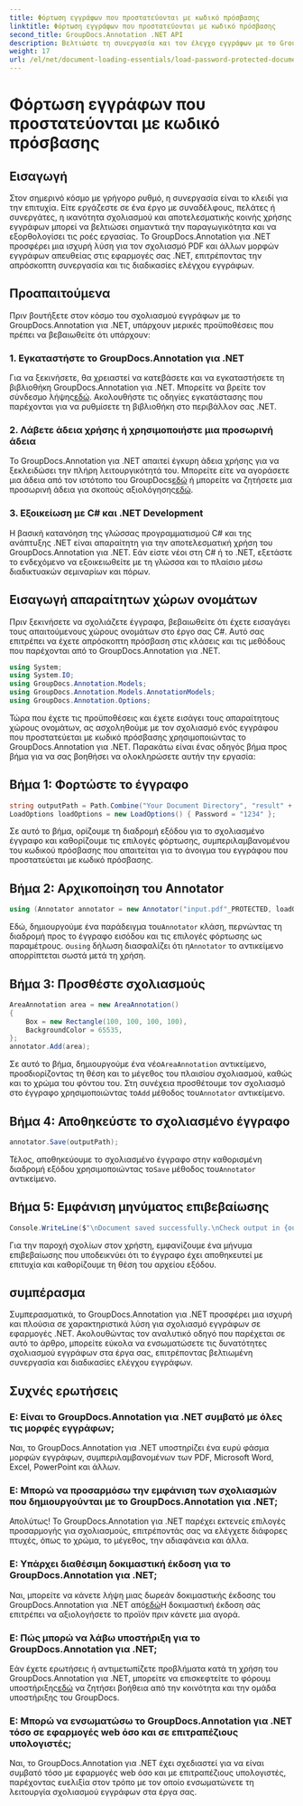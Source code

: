 ```yaml
---
title: Φόρτωση εγγράφων που προστατεύονται με κωδικό πρόσβασης
linktitle: Φόρτωση εγγράφων που προστατεύονται με κωδικό πρόσβασης
second_title: GroupDocs.Annotation .NET API
description: Βελτιώστε τη συνεργασία και τον έλεγχο εγγράφων με το GroupDocs.Annotation για .NET. Σημειώστε το PDF και περισσότερα απρόσκοπτα στις εφαρμογές σας .NET.
weight: 17
url: /el/net/document-loading-essentials/load-password-protected-documents/
---
```


# Φόρτωση εγγράφων που προστατεύονται με κωδικό πρόσβασης

## Εισαγωγή
Στον σημερινό κόσμο με γρήγορο ρυθμό, η συνεργασία είναι το κλειδί για την επιτυχία. Είτε εργάζεστε σε ένα έργο με συναδέλφους, πελάτες ή συνεργάτες, η ικανότητα σχολιασμού και αποτελεσματικής κοινής χρήσης εγγράφων μπορεί να βελτιώσει σημαντικά την παραγωγικότητα και να εξορθολογίσει τις ροές εργασίας. Το GroupDocs.Annotation για .NET προσφέρει μια ισχυρή λύση για τον σχολιασμό PDF και άλλων μορφών εγγράφων απευθείας στις εφαρμογές σας .NET, επιτρέποντας την απρόσκοπτη συνεργασία και τις διαδικασίες ελέγχου εγγράφων.
## Προαπαιτούμενα
Πριν βουτήξετε στον κόσμο του σχολιασμού εγγράφων με το GroupDocs.Annotation για .NET, υπάρχουν μερικές προϋποθέσεις που πρέπει να βεβαιωθείτε ότι υπάρχουν:
### 1. Εγκαταστήστε το GroupDocs.Annotation για .NET
 Για να ξεκινήσετε, θα χρειαστεί να κατεβάσετε και να εγκαταστήσετε τη βιβλιοθήκη GroupDocs.Annotation για .NET. Μπορείτε να βρείτε τον σύνδεσμο λήψης[εδώ](https://releases.groupdocs.com/annotation/net/). Ακολουθήστε τις οδηγίες εγκατάστασης που παρέχονται για να ρυθμίσετε τη βιβλιοθήκη στο περιβάλλον σας .NET.
### 2. Λάβετε άδεια χρήσης ή χρησιμοποιήστε μια προσωρινή άδεια
 Το GroupDocs.Annotation για .NET απαιτεί έγκυρη άδεια χρήσης για να ξεκλειδώσει την πλήρη λειτουργικότητά του. Μπορείτε είτε να αγοράσετε μια άδεια από τον ιστότοπο του GroupDocs[εδώ](https://purchase.groupdocs.com/buy) ή μπορείτε να ζητήσετε μια προσωρινή άδεια για σκοπούς αξιολόγησης[εδώ](https://purchase.groupdocs.com/temporary-license/).
### 3. Εξοικείωση με C# και .NET Development
Η βασική κατανόηση της γλώσσας προγραμματισμού C# και της ανάπτυξης .NET είναι απαραίτητη για την αποτελεσματική χρήση του GroupDocs.Annotation για .NET. Εάν είστε νέοι στη C# ή το .NET, εξετάστε το ενδεχόμενο να εξοικειωθείτε με τη γλώσσα και το πλαίσιο μέσω διαδικτυακών σεμιναρίων και πόρων.

## Εισαγωγή απαραίτητων χώρων ονομάτων
Πριν ξεκινήσετε να σχολιάζετε έγγραφα, βεβαιωθείτε ότι έχετε εισαγάγει τους απαιτούμενους χώρους ονομάτων στο έργο σας C#. Αυτό σας επιτρέπει να έχετε απρόσκοπτη πρόσβαση στις κλάσεις και τις μεθόδους που παρέχονται από το GroupDocs.Annotation για .NET.
```csharp
using System;
using System.IO;
using GroupDocs.Annotation.Models;
using GroupDocs.Annotation.Models.AnnotationModels;
using GroupDocs.Annotation.Options;
```

Τώρα που έχετε τις προϋποθέσεις και έχετε εισάγει τους απαραίτητους χώρους ονομάτων, ας ασχοληθούμε με τον σχολιασμό ενός εγγράφου που προστατεύεται με κωδικό πρόσβασης χρησιμοποιώντας το GroupDocs.Annotation για .NET. Παρακάτω είναι ένας οδηγός βήμα προς βήμα για να σας βοηθήσει να ολοκληρώσετε αυτήν την εργασία:
## Βήμα 1: Φορτώστε το έγγραφο
```csharp
string outputPath = Path.Combine("Your Document Directory", "result" + Path.GetExtension("input.pdf"));
LoadOptions loadOptions = new LoadOptions() { Password = "1234" };
```
Σε αυτό το βήμα, ορίζουμε τη διαδρομή εξόδου για το σχολιασμένο έγγραφο και καθορίζουμε τις επιλογές φόρτωσης, συμπεριλαμβανομένου του κωδικού πρόσβασης που απαιτείται για το άνοιγμα του εγγράφου που προστατεύεται με κωδικό πρόσβασης.
## Βήμα 2: Αρχικοποίηση του Annotator
```csharp
using (Annotator annotator = new Annotator("input.pdf"_PROTECTED, loadOptions))
```
 Εδώ, δημιουργούμε ένα παράδειγμα του`Annotator` κλάση, περνώντας τη διαδρομή προς το έγγραφο εισόδου και τις επιλογές φόρτωσης ως παραμέτρους. ο`using` δήλωση διασφαλίζει ότι η`Annotator` το αντικείμενο απορρίπτεται σωστά μετά τη χρήση.
## Βήμα 3: Προσθέστε σχολιασμούς
```csharp
AreaAnnotation area = new AreaAnnotation()
{
    Box = new Rectangle(100, 100, 100, 100),
    BackgroundColor = 65535,
};
annotator.Add(area);
```
 Σε αυτό το βήμα, δημιουργούμε ένα νέο`AreaAnnotation` αντικείμενο, προσδιορίζοντας τη θέση και το μέγεθος του πλαισίου σχολιασμού, καθώς και το χρώμα του φόντου του. Στη συνέχεια προσθέτουμε τον σχολιασμό στο έγγραφο χρησιμοποιώντας το`Add` μέθοδος του`Annotator` αντικείμενο.
## Βήμα 4: Αποθηκεύστε το σχολιασμένο έγγραφο
```csharp
annotator.Save(outputPath);
```
 Τέλος, αποθηκεύουμε το σχολιασμένο έγγραφο στην καθορισμένη διαδρομή εξόδου χρησιμοποιώντας το`Save` μέθοδος του`Annotator` αντικείμενο.
## Βήμα 5: Εμφάνιση μηνύματος επιβεβαίωσης
```csharp
Console.WriteLine($"\nDocument saved successfully.\nCheck output in {outputPath}.");
```
Για την παροχή σχολίων στον χρήστη, εμφανίζουμε ένα μήνυμα επιβεβαίωσης που υποδεικνύει ότι το έγγραφο έχει αποθηκευτεί με επιτυχία και καθορίζουμε τη θέση του αρχείου εξόδου.

## συμπέρασμα
Συμπερασματικά, το GroupDocs.Annotation για .NET προσφέρει μια ισχυρή και πλούσια σε χαρακτηριστικά λύση για σχολιασμό εγγράφων σε εφαρμογές .NET. Ακολουθώντας τον αναλυτικό οδηγό που παρέχεται σε αυτό το άρθρο, μπορείτε εύκολα να ενσωματώσετε τις δυνατότητες σχολιασμού εγγράφων στα έργα σας, επιτρέποντας βελτιωμένη συνεργασία και διαδικασίες ελέγχου εγγράφων.
## Συχνές ερωτήσεις
### Ε: Είναι το GroupDocs.Annotation για .NET συμβατό με όλες τις μορφές εγγράφων;
Ναι, το GroupDocs.Annotation για .NET υποστηρίζει ένα ευρύ φάσμα μορφών εγγράφων, συμπεριλαμβανομένων των PDF, Microsoft Word, Excel, PowerPoint και άλλων.
### Ε: Μπορώ να προσαρμόσω την εμφάνιση των σχολιασμών που δημιουργούνται με το GroupDocs.Annotation για .NET;
Απολύτως! Το GroupDocs.Annotation για .NET παρέχει εκτενείς επιλογές προσαρμογής για σχολιασμούς, επιτρέποντάς σας να ελέγχετε διάφορες πτυχές, όπως το χρώμα, το μέγεθος, την αδιαφάνεια και άλλα.
### Ε: Υπάρχει διαθέσιμη δοκιμαστική έκδοση για το GroupDocs.Annotation για .NET;
 Ναι, μπορείτε να κάνετε λήψη μιας δωρεάν δοκιμαστικής έκδοσης του GroupDocs.Annotation για .NET από[εδώ](https://releases.groupdocs.com/)Η δοκιμαστική έκδοση σάς επιτρέπει να αξιολογήσετε το προϊόν πριν κάνετε μια αγορά.
### Ε: Πώς μπορώ να λάβω υποστήριξη για το GroupDocs.Annotation για .NET;
 Εάν έχετε ερωτήσεις ή αντιμετωπίζετε προβλήματα κατά τη χρήση του GroupDocs.Annotation για .NET, μπορείτε να επισκεφτείτε το φόρουμ υποστήριξης[εδώ](https://forum.groupdocs.com/c/annotation/10) να ζητήσει βοήθεια από την κοινότητα και την ομάδα υποστήριξης του GroupDocs.
### Ε: Μπορώ να ενσωματώσω το GroupDocs.Annotation για .NET τόσο σε εφαρμογές web όσο και σε επιτραπέζιους υπολογιστές;
Ναι, το GroupDocs.Annotation για .NET έχει σχεδιαστεί για να είναι συμβατό τόσο με εφαρμογές web όσο και με επιτραπέζιους υπολογιστές, παρέχοντας ευελιξία στον τρόπο με τον οποίο ενσωματώνετε τη λειτουργία σχολιασμού εγγράφων στα έργα σας.